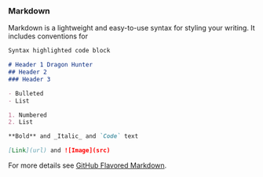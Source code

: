 
### Markdown

Markdown is a lightweight and easy-to-use syntax for styling your writing. It includes conventions for

```markdown
Syntax highlighted code block

# Header 1 Dragon Hunter
## Header 2
### Header 3

- Bulleted
- List

1. Numbered
2. List

**Bold** and _Italic_ and `Code` text

[Link](url) and ![Image](src)
```

For more details see [GitHub Flavored Markdown](https://guides.github.com/features/mastering-markdown/).


